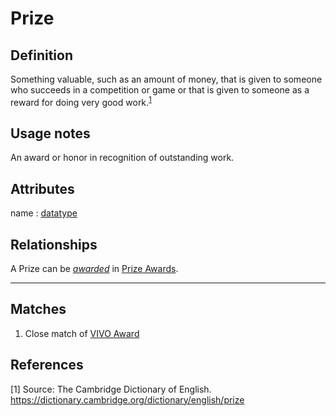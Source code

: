 # Prize

## Definition
Something valuable, such as an amount of money, that is given to someone who succeeds in a competition or game or that is given to someone as a reward for doing very good work.<sup>[1](#fn1)</sup>

## Usage notes
An award or honor in recognition of outstanding work.

## Attributes
<a name="name">name : [datatype](../datatypes/Multilingual_String.md)</a>

## Relationships
<a name="rel__awarded">A Prize can be *[awarded](../entities/Prize_Award.md#user-content-rel__awards)* in [Prize Awards](../entities/Prize_Award.md).</a>

---
## Matches
1. Close match of [VIVO Award](http://vivoweb.org/ontology/core#Award)

## References
<a name="fn1">\[1\]</a> Source: The Cambridge Dictionary of English. https://dictionary.cambridge.org/dictionary/english/prize
